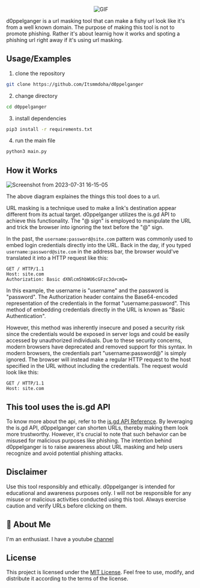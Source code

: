 <p align="center">
  <img src="https://github.com/Itsmmdoha/d0ppelganger/assets/70005698/68636dab-16dd-4bfe-980e-1658d2e835d3" alt="GIF">
</p>

d0ppelganger is a url masking tool that can make a fishy url look like it's from a well known domain.  The purpose of making this tool is not to promote phishing. Rather it's about learnig how it works and spoting a phishing url right away if it's using url masking.

## Usage/Examples
1. clone the repository
```bash
git clone https://github.com/Itsmmdoha/d0ppelganger
```
2. change directory
```bash
cd d0ppelganger
```
3. install dependencies
```bash
pip3 install -r requirements.txt
```
4. run the main file
```bash
python3 main.py
```

## How it Works
![Screenshot from 2023-07-31 16-15-05](https://github.com/Itsmmdoha/d0ppelganger/assets/70005698/aa5760d6-8f56-4918-82ff-a6a460b22589)

The above diagram explaines the things this tool does to a url. 

URL masking is a technique used to make a link's destination appear different from its actual target. d0ppelganger utilizes the is.gd API to achieve this functionality. The "@ sign" is employed to manipulate the URL and trick the browser into ignoring the text before the "@" sign. 

In the past, the `username:password@site.com` pattern was commonly used to embed login credentials directly into the URL. 
Back in the day, if you typed `username:password@site.com` in the address bar, the browser would've translated it into a HTTP request like this:
```http
GET / HTTP/1.1
Host: site.com
Authorization: Basic dXNlcm5hbWU6cGFzc3dvcmQ=
```
In this example, the username is "username" and the password is "password". The Authorization header contains the Base64-encoded representation of the credentials in the format "username:password". This method of embedding credentials directly in the URL is known as "Basic Authentication".

However, this method was inherently insecure and posed a security risk since the credentials would be exposed in server logs and could be easily accessed by unauthorized individuals. Due to these security concerns, modern browsers have deprecated and removed support for this syntax.
In modern browsers, the credentials part "username:password@" is simply ignored. The browser will instead make a regular HTTP request to the host specified in the URL without including the credentials. The request would look like this:
```http
GET / HTTP/1.1
Host: site.com
```


## This tool uses the is.gd API

To know more about the api, refer to the [is.gd API Reference](https://is.gd/apishorteningreference.php).
By leveraging the is.gd API, d0ppelganger can shorten URLs, thereby making them look more trustworthy. However, it's crucial to note that such behavior can be misused for malicious purposes like phishing. The intention behind d0ppelganger is to raise awareness about URL masking and help users recognize and avoid potential phishing attacks.



## Disclaimer

Use this tool responsibly and ethically. d0ppelganger is intended for educational and awareness purposes only. I will not be  responsible for any misuse or malicious activities conducted using this tool. Always exercise caution and verify URLs before clicking on them.

## 🚀 About Me
I'm an enthusiast.
I have a youtube [channel](https://youtube.com/@HoundSec)

## License

This project is licensed under the [MIT License](LICENSE). Feel free to use, modify, and distribute it according to the terms of the license.
